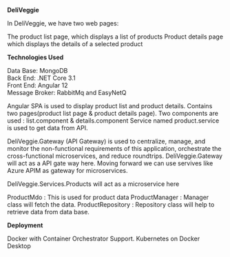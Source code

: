 <b>DeliVeggie</b>

In DeliVeggie, we have two web pages:

The product list page, which displays a list of products
Product details page which displays the details of a selected product

<b>Technologies Used</b>

Data Base: MongoDB <br/>
Back End: .NET Core 3.1<br/>
Front End: Angular 12<br/>
Message Broker: RabbitMq and EasyNetQ<br/>

Angular SPA is used to display product list and product details. Contains two pages(product list page & product details page).
Two components are used : list.component & details.component
Service named product.service is used to get data from API.

DeliVeggie.Gateway (API Gateway) is used to centralize, manage, and monitor the non-functional requirements of this application, orchestrate the cross-functional microservices, and reduce roundtrips. DeliVeggie.Gateway will act as a API gate way here. Moving forward we can use servives like Azure APIM as gateway for microservices.

DeliVeggie.Services.Products will act as a microservice here

ProductMdo : This is used for product data
ProductManager : Manager class will fetch the data.
ProductRepository : Repository class will help to retrieve data from data base.

<b>Deployment</b>

Docker with Container Orchestrator Support.
Kubernetes on Docker Desktop






